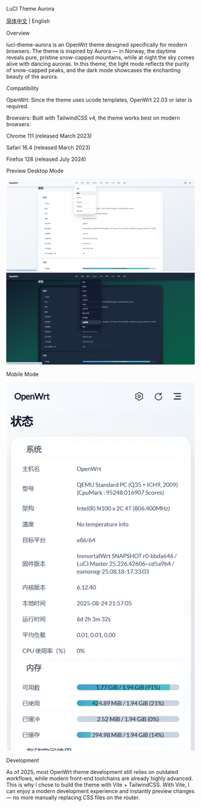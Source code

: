 LuCI Theme Aurora

[简体中文](README.md) | English

Overview

luci-theme-aurora is an OpenWrt theme designed specifically for modern browsers.
The theme is inspired by Aurora — in Norway, the daytime reveals pure, pristine snow-capped mountains, while at night the sky comes alive with dancing auroras.
In this theme, the light mode reflects the purity of snow-capped peaks, and the dark mode showcases the enchanting beauty of the aurora.

Compatibility

OpenWrt: Since the theme uses ucode templates, OpenWrt 22.03 or later is required.

Browsers: Built with TailwindCSS v4, the theme works best on modern browsers:

Chrome 111 (released March 2023)

Safari 16.4 (released March 2023)

Firefox 128 (released July 2024)

Preview
Desktop Mode

![light](./.dev/preview/light.png)
 ![dark](./.dev/preview/dark.png)

Mobile Mode

![mobile](./.dev/preview/mobile.png)

Development

As of 2025, most OpenWrt theme development still relies on outdated workflows, while modern front-end toolchains are already highly advanced.
This is why I chose to build the theme with Vite + TailwindCSS. With Vite, I can enjoy a modern development experience and instantly preview changes — no more manually replacing CSS files on the router.